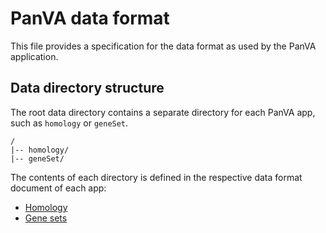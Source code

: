# PanVA data format

This file provides a specification for the data format as used by the PanVA application. 

## Data directory structure 

The root data directory contains a separate directory for each PanVA app, such as `homology` or `geneSet`.

```
/
|-- homology/
|-- geneSet/
```

The contents of each directory is defined in the respective data format document of each app:

* [Homology](./data-format-homology.md)
* [Gene sets](./data-format-geneSet.md)

